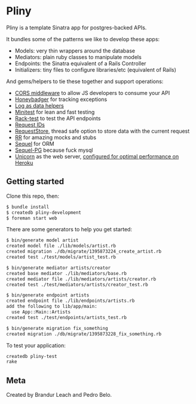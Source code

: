 # Pliny

Pliny is a template Sinatra app for postgres-backed APIs.

It bundles some of the patterns we like to develop these apps:

- Models: very thin wrappers around the database
- Mediators: plain ruby classes to manipulate models
- Endpoints: the Sinatra equivalent of a Rails Controller
- Initializers: tiny files to configure libraries/etc (equivalent of Rails)

And gems/helpers to tie these together and support operations:

- [CORS middleware](vendor/pliny/lib/pliny/middleware/cors.rb) to allow JS developers to consume your API
- [Honeybadger](https://www.honeybadger.io/) for tracking exceptions
- [Log as data helpers](vendor/pliny/test/log_test.rb)
- [Minitest](https://github.com/seattlerb/minitest) for lean and fast testing
- [Rack-test](https://github.com/brynary/rack-test) to test the API endpoints
- [Request IDs](vendor/pliny/lib/pliny/middleware/request_id.rb)
- [RequestStore](http://brandur.org/antipatterns), thread safe option to store data with the current request
- [RR](https://github.com/rr/rr/blob/master/doc/03_api_overview.md) for amazing mocks and stubs
- [Sequel](http://sequel.jeremyevans.net/) for ORM
- [Sequel-PG](https://github.com/jeremyevans/sequel_pg) because fuck mysql
- [Unicorn](http://unicorn.bogomips.org/) as the web server, [configured for optimal performance on Heroku](config/unicorn.rb)

## Getting started

Clone this repo, then:

```bash
$ bundle install
$ createdb pliny-development
$ foreman start web
```

There are some generators to help you get started:

```bash
$ bin/generate model artist
created model file ./lib/models/artist.rb
created migration ./db/migrate/1395873224_create_artist.rb
created test ./test/models/artist_test.rb

$ bin/generate mediator artists/creator
created base mediator ./lib/mediators/base.rb
created mediator file ./lib/mediators/artists/creator.rb
created test ./test/mediators/artists/creator_test.rb

$ bin/generate endpoint artists
created endpoint file ./lib/endpoints/artists.rb
add the following to lib/app/main:
  use App::Main::Artists
created test ./test/endpoints/artists_test.rb

$ bin/generate migration fix_something
created migration ./db/migrate/1395873228_fix_something.rb
```

To test your application:

```bash
createdb pliny-test
rake
```

## Meta

Created by Brandur Leach and Pedro Belo.
